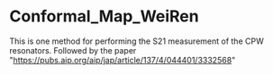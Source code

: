 # Conformal_Map_WeiRen
 This is one method for performing the S21 measurement of the CPW resonators. Followed by the paper "https://pubs.aip.org/aip/jap/article/137/4/044401/3332568"
